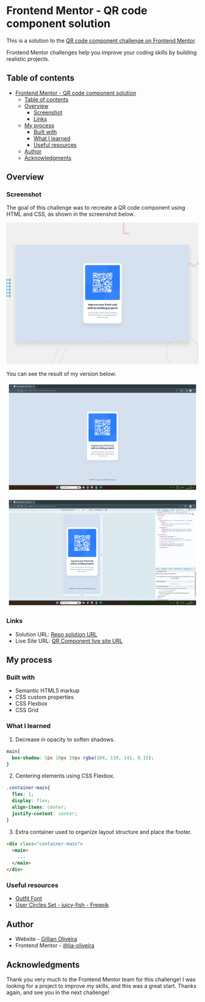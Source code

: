 # Frontend Mentor - QR code component solution

This is a solution to the [QR code component challenge on Frontend Mentor](https://www.frontendmentor.io/challenges/qr-code-component-iux_sIO_H).

Frontend Mentor challenges help you improve your coding skills by building realistic projects.

## Table of contents

- [Frontend Mentor - QR code component solution](#frontend-mentor---qr-code-component-solution)
  - [Table of contents](#table-of-contents)
  - [Overview](#overview)
    - [Screenshot](#screenshot)
    - [Links](#links)
  - [My process](#my-process)
    - [Built with](#built-with)
    - [What I learned](#what-i-learned)
    - [Useful resources](#useful-resources)
  - [Author](#author)
  - [Acknowledgments](#acknowledgments)


## Overview

### Screenshot
The goal of this challenge was to recreate a QR code component using HTML and CSS, as shown in the screenshot below.

![](./images/preview.jpg)

You can see the result of my version below:

![](./images/screenshot-qrcode-component-desktop.jpg)

![](./images/screenshot-qrcode-component-mobile.jpg)


### Links

- Solution URL: [Repo solution URL](https://github.com/lia-oliveira/qrcode-component)
- Live Site URL: [QR Component live site URL](https://qrcode-component-khaki.vercel.app/)

## My process

### Built with

- Semantic HTML5 markup
- CSS custom properties
- CSS Flexbox
- CSS Grid

### What I learned

1. Decrease in opacity to soften shadows.

  ```css
  main{
    box-shadow: 5px 10px 20px rgba(104, 119, 141, 0.15);
  }
  ```
2. Centering elements using CSS Flexbox.

  ```css
  .container-main{
    flex: 1;
    display: flex;
    align-items: center;
    justify-content: center;
  }
  ```
3. Extra container used to organize layout structure and place the footer.
  ```HTML
  <div class="container-main">
    <main>
      ...
    </main>
  </div>
  ```


### Useful resources

- [Outfit Font](https://fonts.google.com/specimen/Outfit)
- [User Circles Set - juicy-fish - Freepik](https://br.freepik.com/vetores-gratis/circulos-de-utilizadores-definidos_145856967)

## Author

- Website - [Gillian Oliveira](https://github.com/lia-oliveira)
- Frontend Mentor - [@lia-oliveira](https://www.frontendmentor.io/profile/lia-oliveira)

## Acknowledgments

Thank you very much to the Frontend Mentor team for this challenge! I was looking for a project to improve my skills, and this was a great start. Thanks again, and see you in the next challenge!

